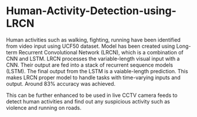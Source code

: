 # Human-Activity-Detection-using-LRCN

Human activities such as walking, fighting, running have been identified from video input using UCF50 dataset. Model has been created using Long-term Recurrent Convolutional Network (LRCN), which is a combination of CNN and LSTM. LRCN processes the variable-length visual input with a CNN. Their output are fed into a stack of recurrent sequence models (LSTM). The final output from the LSTM is a vaiable-length prediction. This makes LRCN proper model to handle tasks with time-varying inputs and output. Around 83% accuracy was achieved.  
  
This can be further enhanced to be used in live CCTV camera feeds to detect human activities and find out any suspicious activity such as violence and running on roads.
